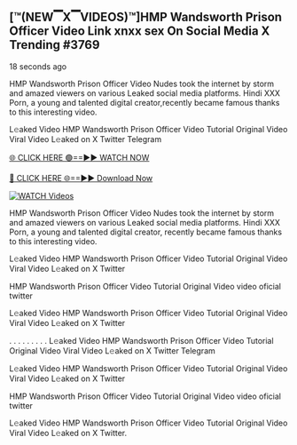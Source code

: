 ## [™(NEW▔X▔VIDEOS)™]HMP Wandsworth Prison Officer Video Link xnxx sex On Social Media X Trending #3769

18 seconds ago

HMP Wandsworth Prison Officer Video Nudes took the internet by storm and amazed viewers on various Leaked social media platforms. Hindi XXX Porn, a young and talented digital creator,recently became famous thanks to this interesting video.

L𝚎aked Video HMP Wandsworth Prison Officer Video Tutorial Original Video Viral Video L𝚎aked on X Twitter Telegram

[🌐 CLICK HERE 🟢==►► WATCH NOW](https://dekho-ki-hoy-07-2k25.blogspot.com/2025/01/viral-tv.html)

[🔴 CLICK HERE 🌐==►► Download Now](https://dekho-ki-hoy-07-2k25.blogspot.com/2025/01/viral-tv.html)

[![WATCH Videos](https://i.imgur.com/PlrYii1.png)](https://dekho-ki-hoy-07-2k25.blogspot.com/2025/01/viral-tv.html)

HMP Wandsworth Prison Officer Video Nudes took the internet by storm and amazed viewers on various Leaked social media platforms. Hindi XXX Porn, a young and talented digital creator, recently became famous thanks to this interesting video.

L𝚎aked Video HMP Wandsworth Prison Officer Video Tutorial Original Video Viral Video L𝚎aked on X Twitter

HMP Wandsworth Prison Officer Video Tutorial Original Video video oficial twitter

L𝚎aked Video HMP Wandsworth Prison Officer Video Tutorial Original Video Viral Video L𝚎aked on X Twitter

. . . . . . . . . L𝚎aked Video HMP Wandsworth Prison Officer Video Tutorial Original Video Viral Video L𝚎aked on X Twitter Telegram

L𝚎aked Video HMP Wandsworth Prison Officer Video Tutorial Original Video Viral Video L𝚎aked on X Twitter

HMP Wandsworth Prison Officer Video Tutorial Original Video video oficial twitter

L𝚎aked Video HMP Wandsworth Prison Officer Video Tutorial Original Video Viral Video L𝚎aked on X Twitter.